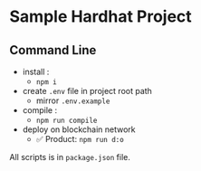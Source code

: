 # Sample Hardhat Project

## Command Line

- install :
  - `npm i`
- create `.env` file in project root path
  - mirror `.env.example`
- compile :
  - `npm run compile`
- deploy on blockchain network
  - ✅ Product: `npm run d:o`

All scripts is in `package.json` file.
